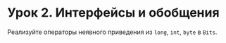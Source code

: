 # Урок 2. Интерфейсы и обобщения

Реализуйте операторы неявного приведения из `long`, `int`, `byte` в `Bits`.